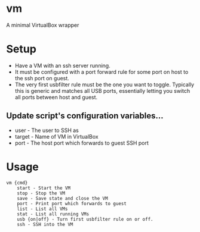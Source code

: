 # vm
A minimal VirtualBox wrapper

# Setup
* Have a VM with an ssh server running.
* It must be configured with a port forward rule for some port on host to the ssh
    port on guest.
* The very first usbfilter rule must be the one you want to toggle. Typically
    this is generic and matches all USB ports, essentially letting you switch
    all ports between host and guest.

## Update script's configuration variables...
* user    - The user to SSH as
* target  - Name of VM in VirtualBox
* port    - The host port which forwards to guest SSH port

# Usage
```
vm {cmd}
    start - Start the VM
    stop - Stop the VM
    save - Save state and close the VM
    port - Print port which forwards to guest
    list - List all VMs
    stat - List all running VMs
    usb {on|off} - Turn first usbfilter rule on or off.
    ssh - SSH into the VM
```
